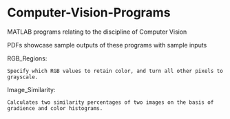 # Computer-Vision-Programs
MATLAB programs relating to the discipline of Computer Vision

PDFs showcase sample outputs of these programs with sample inputs

RGB_Regions:
	
	Specify which RGB values to retain color, and turn all other pixels to grayscale.
	
Image_Similarity:
	
	Calculates two similarity percentages of two images on the basis of gradience and color histograms.
	

  

